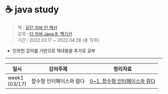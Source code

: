 # ☕️ java study
> 책 : [모던 자바 인 액선](http://www.yes24.com/Product/Goods/77125987) <br>
강의 : [더 자바 Java 8, 백기선](https://www.inflearn.com/course/the-java-java8) <br>
기간 : 2022.03.17 ~ 2022.04.28 (총 12주)

- 인프런 강의를 기반으로 책내용을 추가로 공부
---
|일시|강의주제|정리자료|
|------|---|---|
|week1<br>(03/17)|함수형 인터페이스와 람다|[0~1. 함수형 인터페이스와 람다](https://velog.io/@agpine12/%EB%8D%94-%EC%9E%90%EB%B0%94-Java8-01.-%ED%95%A8%EC%88%98%ED%98%95-%EC%9D%B8%ED%84%B0%ED%8E%98%EC%9D%B4%EC%8A%A4%EC%99%80-%EB%9E%8C%EB%8B%A4)|

